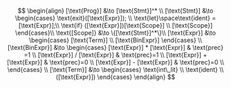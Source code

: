 $$
\begin{align}
    [\text{Prog}] &\to [\text{Stmt}]^* \\
    [\text{Stmt}] &\to
    \begin{cases}
        \text{exit}([\text{Expr}]); \\
        \text{let}\space\text{ident} = [\text{Expr}];\\
        \text{if} ([\text{Expr}])[\text{Scope}] \\
        [\text{Scope}]
    \end{cases}\\
    \text{[Scope]} &\to \{[\text{Stmt}]^*\}\\
    [\text{Expr}] &\to
    \begin{cases}
        [\text{Term}] \\
        [\text{BinExpr}]
    \end{cases} \\
    [\text{BinExpr}] &\to
    \begin{cases}
        [\text{Expr}] * [\text{Expr}] & \text{prec} =1 \\
        [\text{Expr}] / [\text{Expr}] & \text{prec}=1 \\
        [\text{Expr}] + [\text{Expr}] & \text{prec}=0 \\
        [\text{Expr}] - [\text{Expr}] & \text{prec}=0 \\
    \end{cases} \\
    [\text{Term}] &\to
    \begin{cases}
        \text{int\_lit} \\
        \text{ident} \\
        ([\text{Expr}])
    \end{cases}
\end{align}
$$
